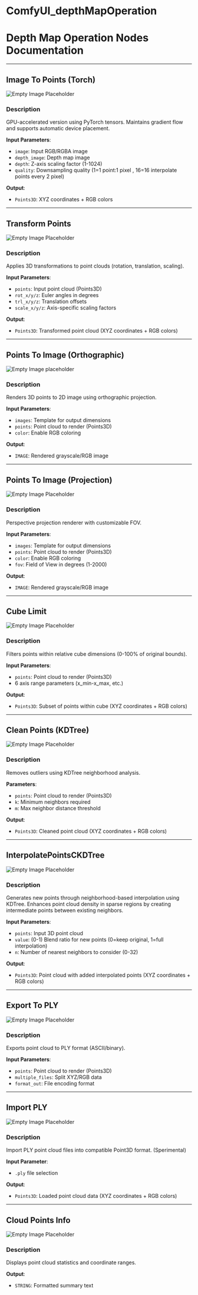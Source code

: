 # ComfyUI_depthMapOperation

# Depth Map Operation Nodes Documentation

---

## Image To Points (Torch)
![Empty Image Placeholder]()
### Description
GPU-accelerated version using PyTorch tensors. Maintains gradient flow and supports automatic device placement.

**Input Parameters**:
- `image`: Input RGB/RGBA image
- `depth_image`: Depth map image
- `depth`: Z-axis scaling factor (1-1024)
- `quality`: Downsampling quality (1=1 point:1 pixel , 16=16 interpolate points every 2 pixel)


**Output**:
- `Points3D`: XYZ coordinates + RGB colors

---

## Transform Points
![Empty Image Placeholder]()
### Description
Applies 3D transformations to point clouds (rotation, translation, scaling).

**Input Parameters**:
- `points`: Input point cloud (Points3D)
- `rot_x/y/z`: Euler angles in degrees
- `trl_x/y/z`: Translation offsets
- `scale_x/y/z`: Axis-specific scaling factors

**Output**:
- `Points3D`: Transformed point cloud (XYZ coordinates + RGB colors)

---

## Points To Image (Orthographic)
![Empty Image placeholder]()
### Description
Renders 3D points to 2D image using orthographic projection.

**Input Parameters**:
- `images`: Template for output dimensions
- `points`: Point cloud to render (Points3D)
- `color`: Enable RGB coloring

**Output**:
- `IMAGE`: Rendered grayscale/RGB image

---

## Points To Image (Projection)
![Empty Image Placeholder]()
### Description
Perspective projection renderer with customizable FOV.

**Input Parameters**:
- `images`: Template for output dimensions
- `points`: Point cloud to render (Points3D)
- `color`: Enable RGB coloring
- `fov`: Field of View in degrees (1-2000)

**Output**: 
- `IMAGE`: Rendered grayscale/RGB image

---

## Cube Limit
![Empty Image Placeholder]()
### Description
Filters points within relative cube dimensions (0-100% of original bounds).

**Input Parameters**:
- `points`: Point cloud to render (Points3D)
- 6 axis range parameters (x_min-x_max, etc.)

**Output**:
- `Points3D`: Subset of points within cube (XYZ coordinates + RGB colors)

---

## Clean Points (KDTree)
![Empty Image Placeholder]()
### Description
Removes outliers using KDTree neighborhood analysis.

**Parameters**:
- `points`: Point cloud to render (Points3D)
- `k`: Minimum neighbors required
- `m`: Max neighbor distance threshold

**Output**:
- `Points3D`: Cleaned point cloud (XYZ coordinates + RGB colors)

---

## InterpolatePointsCKDTree
![Empty Image Placeholder]()
### Description
Generates new points through neighborhood-based interpolation using KDTree. Enhances point cloud density in sparse regions by creating intermediate points between existing neighbors.

**Input Parameters**:
- `points`: Input 3D point cloud
- `value`: (0-1) Blend ratio for new points (0=keep original, 1=full interpolation)
- `n`: Number of nearest neighbors to consider (0-32)

**Output**:
- `Points3D`: Point cloud with added interpolated points (XYZ coordinates + RGB colors)

---

## Export To PLY
![Empty Image Placeholder]()
### Description
Exports point cloud to PLY format (ASCII/binary).

**Input Parameters**:
- `points`: Point cloud to render (Points3D)
- `multiple_files`: Split XYZ/RGB data
- `format_out`: File encoding format

---

## Import PLY
![Empty Image Placeholder]()
### Description
Import PLY point cloud files into compatible Point3D format.
(Sperimental)

**Input Parameter**:
- `.ply` file selection

**Output**:
- `Points3D`: Loaded point cloud data (XYZ coordinates + RGB colors)

---

## Cloud Points Info
![Empty Image Placeholder]()
### Description
Displays point cloud statistics and coordinate ranges.

**Output**:
- `STRING`: Formatted summary text
